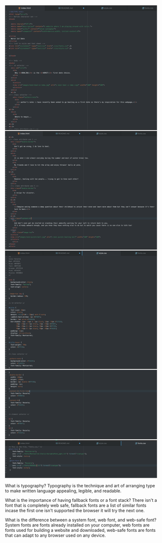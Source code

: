 ![Screenshot](./images/assignment-11-screenshot-01.png)
![Screenshot](./images/assignment-11-screenshot-02.png)
![Screenshot](./images/assignment-11-screenshot-03.png)
![Screenshot](./images/assignment-11-screenshot-04.png)
![Screenshot](./images/assignment-11-screenshot-05.png)

What is typography?
Typography is the technique and art of arranging type to make written language appealing, legible, and readable.

What is the importance of having fallback fonts or a font stack?
There isn't a font that is completely web safe, fallback fonts are a list of similar fonts incase the first one isn't supported the browser it will try the next one.

What is the difference between a system font, web font, and web-safe font?
System fonts are fonts already installed on your computer, web fonts are fonts used for building a website and downloaded, web-safe fonts are fonts that can adapt to any browser used on any device.
